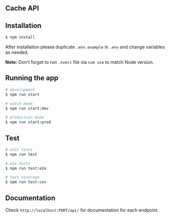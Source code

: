 
## Cache API

## Installation

```bash
$ npm install
```

After installation please duplicate ``.env.example`` in ``.env`` and change variables as needed.

**Note:** Don't forget to run ``.nvmrc`` file via ``nvm use`` to match Node version.

## Running the app

```bash
# development
$ npm run start

# watch mode
$ npm run start:dev

# production mode
$ npm run start:prod
```

## Test

```bash
# unit tests
$ npm run test

# e2e tests
$ npm run test:e2e

# test coverage
$ npm run test:cov
```

## Documentation

Check ``http://localhost:PORT/api/`` for documentation for each endpoint. 
